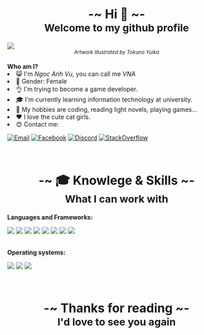 <h1 align="center">
    <b size="30px">-~ Hi 👋 ~-</b>
    <br/>
    <small>Welcome to my github profile</small>
</h1>

<img src="https://i.imgur.com/qDa9eSX.jpg"/>
<div align="center">
    <small><i>Artwork Illustrated by Tokuno Yuika</i></small>
</div>

<br/>
<b>Who am I?</b>

<li>😸 I'm <i>Ngoc Anh Vu</i>, you can call me <i>VNA</i></li>
<li>🤠 Gender: Female</li>
<li>👌 I'm trying to become a game developer.</li>
<li>🎓 I'm currently learning information technology at university.</li>
<li>🤤 My hobbies are coding, reading light novels, playing games...</li>
<li>❤️ I love the cute cat girls.</li>
<li>😍 Contact me:</li>

[![Email](https://img.shields.io/badge/Email-vn.vna@outlook.com-blue?style=for-the-badge&logo=microsoft)](mailto:vnvna@outlook.com)
[![Facebook](https://img.shields.io/badge/Facebook-Hardi+V%C5%A9-blue?style=for-the-badge&logo=facebook)](https://www.facebook.com/aka.twc)
[![Discord](https://img.shields.io/badge/Discord-VNA%238380-purple?style=for-the-badge&logo=discord)]()
[![StackOverflow](https://img.shields.io/badge/Stack%20Overflow-VN%20VNA-orange?style=for-the-badge&logo=stackoverflow)](https://stackoverflow.com/users/14163804/vn-vna)

<br/>
<h1 align="center">
    <b>-~ 🎓 Knowlege & Skills ~-</b>
    <br/>
    <small>What I can work with</small>
</h1>

<b>Languages and Frameworks:</b>

![](https://img.shields.io/badge/C%2B%2B-00599C?style=for-the-badge&logo=c%2B%2B&logoColor=white)
![](https://img.shields.io/badge/Vulkan-red?style=for-the-badge&logo=vulkan&logoColor=white)
![](https://img.shields.io/badge/Java-ED8B00?style=for-the-badge&logo=java&logoColor=white)
![](https://img.shields.io/badge/LWJGL-orange?style=for-the-badge&logo=java&logoColor=white)
![](https://img.shields.io/badge/JavaScript-323330?style=for-the-badge&logo=javascript&logoColor=F7DF1E)
![](https://img.shields.io/badge/Node.js-43853D?style=for-the-badge&logo=node.js&logoColor=white)
![](https://img.shields.io/badge/React-20232A?style=for-the-badge&logo=react&logoColor=61DAFB")
![](https://img.shields.io/badge/C-00599C?style=for-the-badge&logo=c&logoColor=white)

<br />
<b>Operating systems:</b>

![](https://img.shields.io/badge/Windows-0078D6?style=for-the-badge&logo=windows&logoColor=white)
![](https://img.shields.io/badge/Ubuntu-E95420?style=for-the-badge&logo=ubuntu&logoColor=white)
![](https://img.shields.io/badge/Arch_Linux-1793D1?style=for-the-badge&logo=arch-linux&logoColor=white)

<br/>
<h1 align="center">
    <b>-~ Thanks for reading ~-</b>
    <br/>
    <small>I'd love to see you again</small>
</h1>
